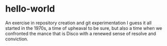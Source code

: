 # hello-world
An exercise in repository creation and git experimentation
I guess it all started in the 1970s, a time of upheaval to be sure, but also a time when we confronted the mance that is Disco with a renewed sense of resolve and conviction.
